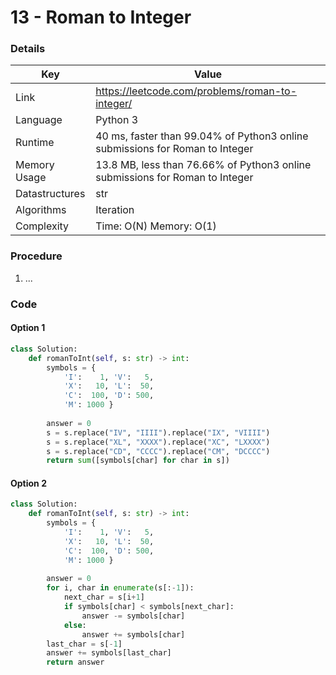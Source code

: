 # 13 - Roman to Integer

### Details

| Key | Value |
| --- | ----- |
| Link | https://leetcode.com/problems/roman-to-integer/
| Language | Python 3
| Runtime | 40 ms, faster than 99.04% of Python3 online submissions for Roman to Integer
| Memory Usage | 13.8 MB, less than 76.66% of Python3 online submissions for Roman to Integer
| Datastructures | str
| Algorithms | Iteration
| Complexity | Time: O(N) Memory: O(1)

### Procedure

1. ...

### Code

#### Option 1

```python
class Solution:
    def romanToInt(self, s: str) -> int:
        symbols = {
            'I':    1, 'V':   5,
            'X':   10, 'L':  50,
            'C':  100, 'D': 500,
            'M': 1000 }
        
        answer = 0
        s = s.replace("IV", "IIII").replace("IX", "VIIII")
        s = s.replace("XL", "XXXX").replace("XC", "LXXXX")
        s = s.replace("CD", "CCCC").replace("CM", "DCCCC")
        return sum([symbols[char] for char in s])
```

#### Option 2

```python
class Solution:
    def romanToInt(self, s: str) -> int:
        symbols = {
            'I':    1, 'V':   5,
            'X':   10, 'L':  50,
            'C':  100, 'D': 500,
            'M': 1000 }
        
        answer = 0
        for i, char in enumerate(s[:-1]):
            next_char = s[i+1]
            if symbols[char] < symbols[next_char]:
                answer -= symbols[char]
            else:
                answer += symbols[char]
        last_char = s[-1]
        answer += symbols[last_char]
        return answer
```
